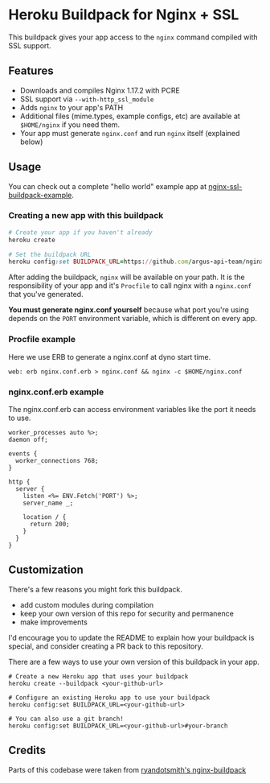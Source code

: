 Heroku Buildpack for Nginx + SSL
============================

This buildpack gives your app access to the `nginx` command compiled with SSL support.


Features
------

* Downloads and compiles Nginx 1.17.2 with PCRE
* SSL support via `--with-http_ssl_module`
* Adds `nginx` to your app's PATH
* Additional files (mime.types, example configs, etc) are available at `$HOME/nginx` if you need them.
* Your app must generate `nginx.conf` and run `nginx` itself (explained below)

Usage
------

You can check out a complete "hello world" example app at [nginx-ssl-buildpack-example](https://github.com/argus-api-team/nginx-ssl-buildpack).

### Creating a new app with this buildpack

```ruby
# Create your app if you haven't already
heroku create

# Set the buildpack URL
heroku config:set BUILDPACK_URL=https://github.com/argus-api-team/nginx-ssl-buildpack
```

After adding the buildpack, `nginx` will be available on your path.  It is the responsibility of your app and it's `Procfile` to call nginx with a `nginx.conf` that you've generated.

 **You must generate nginx.conf yourself** because what port you're using depends on the `PORT` environment variable, which is different on every app.


### Procfile example

Here we use ERB to generate a nginx.conf at dyno start time.

```
web: erb nginx.conf.erb > nginx.conf && nginx -c $HOME/nginx.conf
```

### nginx.conf.erb example

The nginx.conf.erb can access environment variables like the port it needs to use.

```Nginx
worker_processes auto %>;
daemon off;

events {
  worker_connections 768;
}

http {
  server {
    listen <%= ENV.Fetch('PORT') %>;
    server_name _;

    location / {
      return 200;
    }
  }
}
```



Customization
-----

There's a few reasons you might fork this buildpack.

- add custom modules during compilation
- keep your own version of this repo for security and permanence
- make improvements

I'd encourage you to update the README to explain how your buildpack is special, and consider creating a PR back to this repository.


There are a few ways to use your own version of this buildpack in your app.

```
# Create a new Heroku app that uses your buildpack
heroku create --buildpack <your-github-url>

# Configure an existing Heroku app to use your buildpack
heroku config:set BUILDPACK_URL=<your-github-url>

# You can also use a git branch!
heroku config:set BUILDPACK_URL=<your-github-url>#your-branch
```


Credits
-----

Parts of this codebase were taken from [ryandotsmith's nginx-buildpack](https://github.com/ddgromit/nginx-ssl-buildpack)
